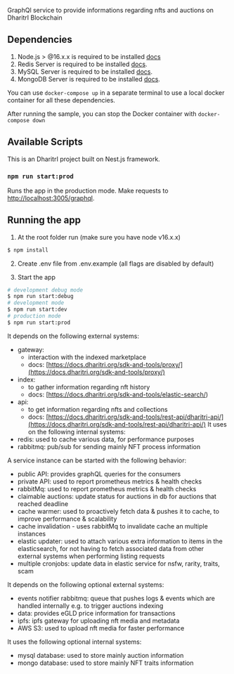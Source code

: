 GraphQl service to provide informations regarding nfts and auctions on DharitrI Blockchain

## Dependencies

1. Node.js > @16.x.x is required to be installed [docs](https://nodejs.org/en/)
1. Redis Server is required to be installed [docs](https://redis.io/).
1. MySQL Server is required to be installed [docs](https://dev.mysql.com/doc/refman/8.0/en/installing.html).
1. MongoDB Server is required to be installed [docs](https://www.mongodb.com/docs/manual/installation).

You can use `docker-compose up` in a separate terminal to use a local docker container for all these dependencies.

After running the sample, you can stop the Docker container with `docker-compose down`

## Available Scripts

This is an DharitrI project built on Nest.js framework.

### `npm run start:prod`

Runs the app in the production mode.
Make requests to [http://localhost:3005/graphql](http://localhost:3005/graphql).

## Running the app

1. At the root folder run (make sure you have node v16.x.x)

```bash
$ npm install
```

2. Create .env file from .env.example (all flags are disabled by default)

3. Start the app

```bash
# development debug mode
$ npm run start:debug
# development mode
$ npm run start:dev
# production mode
$ npm run start:prod
```

It depends on the following external systems:

- gateway:
  - interaction with the indexed marketplace
  - docs: [https://docs.dharitri.org/sdk-and-tools/proxy/](https://docs.dharitri.org/sdk-and-tools/proxy/)
- index:
  - to gather information regarding nft history
  - docs: [https://docs.dharitri.org/sdk-and-tools/elastic-search/)
- api:
  - to get information regarding nfts and collections
  - docs: [https://docs.dharitri.org/sdk-and-tools/rest-api/dharitri-api/](https://docs.dharitri.org/sdk-and-tools/rest-api/dharitri-api/)
    It uses on the following internal systems:
- redis: used to cache various data, for performance purposes
- rabbitmq: pub/sub for sending mainly NFT process information

A service instance can be started with the following behavior:

- public API: provides graphQL queries for the consumers
- private API: used to report prometheus metrics & health checks
- rabbitMq: used to report prometheus metrics & health checks
- claimable auctions: update status for auctions in db for auctions that reached deadline
- cache warmer: used to proactively fetch data & pushes it to cache, to improve performance & scalability
- cache invalidation - uses rabbitMq to invalidate cache an multiple instances
- elastic updater: used to attach various extra information to items in the elasticsearch, for not having to fetch associated data from other external systems when performing listing requests
- multiple cronjobs: update data in elastic service for nsfw, rarity, traits, scam

It depends on the following optional external systems:

- events notifier rabbitmq: queue that pushes logs & events which are handled internally e.g. to trigger auctions indexing
- data: provides eGLD price information for transactions
- ipfs: ipfs gateway for uploading nft media and metadata
- AWS S3: used to upload nft media for faster performance

It uses the following optional internal systems:

- mysql database: used to store mainly auction information
- mongo database: used to store mainly NFT traits information
